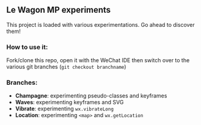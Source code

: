 ## Le Wagon MP experiments

This project is loaded with various experimentations. Go ahead to discover them!

### How to use it:
Fork/clone this repo, open it with the WeChat IDE then switch over to the various git branches (`git checkout branchname`)

### Branches:
- **Champagne**: experimenting pseudo-classes and keyframes
- **Waves**: experimenting keyframes and SVG
- **Vibrate**: experimenting `wx.vibrateLong`
- **Location**: experimenting `<map>` and `wx.getLocation`

